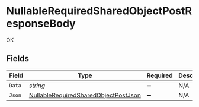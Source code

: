 # NullableRequiredSharedObjectPostResponseBody

OK


## Fields

| Field                                                                                                   | Type                                                                                                    | Required                                                                                                | Description                                                                                             |
| ------------------------------------------------------------------------------------------------------- | ------------------------------------------------------------------------------------------------------- | ------------------------------------------------------------------------------------------------------- | ------------------------------------------------------------------------------------------------------- |
| `Data`                                                                                                  | *string*                                                                                                | :heavy_minus_sign:                                                                                      | N/A                                                                                                     |
| `Json`                                                                                                  | [NullableRequiredSharedObjectPostJson](../../Models/Operations/NullableRequiredSharedObjectPostJson.md) | :heavy_minus_sign:                                                                                      | N/A                                                                                                     |